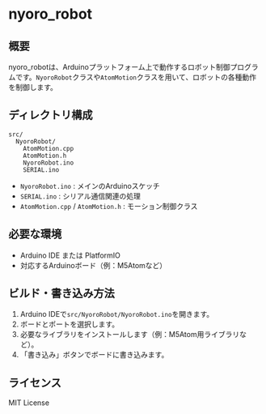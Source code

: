 # nyoro_robot

## 概要

nyoro_robotは、Arduinoプラットフォーム上で動作するロボット制御プログラムです。`NyoroRobot`クラスや`AtomMotion`クラスを用いて、ロボットの各種動作を制御します。

## ディレクトリ構成

```
src/
  NyoroRobot/
    AtomMotion.cpp
    AtomMotion.h
    NyoroRobot.ino
    SERIAL.ino
```

- `NyoroRobot.ino` : メインのArduinoスケッチ
- `SERIAL.ino` : シリアル通信関連の処理
- `AtomMotion.cpp` / `AtomMotion.h` : モーション制御クラス

## 必要な環境

- Arduino IDE または PlatformIO
- 対応するArduinoボード（例：M5Atomなど）

## ビルド・書き込み方法

1. Arduino IDEで`src/NyoroRobot/NyoroRobot.ino`を開きます。
2. ボードとポートを選択します。
3. 必要なライブラリをインストールします（例：M5Atom用ライブラリなど）。
4. 「書き込み」ボタンでボードに書き込みます。

## ライセンス

MIT License

